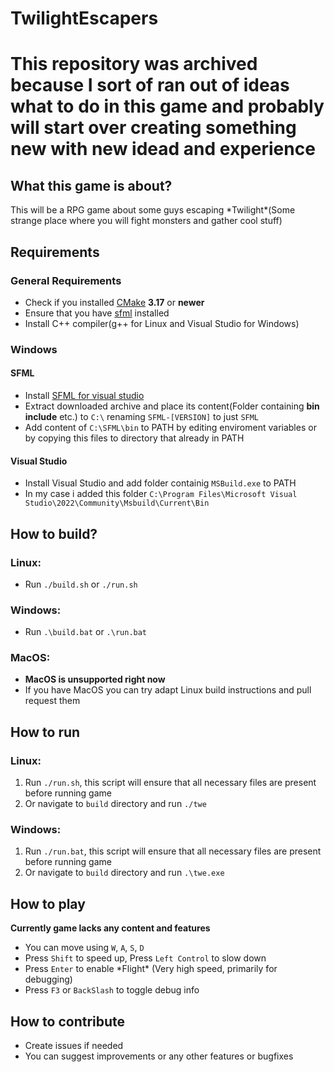 # TwilightEscapers

# This repository was archived because I sort of ran out of ideas what to do in this game and probably will start over creating something new with new idead and experience

## What this game is about?

This will be a RPG game about some guys escaping  \*Twilight\*(Some strange place where you will fight monsters and gather cool stuff)

## Requirements

### General Requirements
- Check if you installed [CMake](https://cmake.org/) __3.17__ or __newer__
- Ensure that you have [sfml](https://www.sfml-dev.org/) installed
- Install C++ compiler(g++ for Linux and Visual Studio for Windows)

### Windows

#### SFML
- Install [SFML for visual studio](https://www.sfml-dev.org/download/sfml/2.5.1/)
- Extract downloaded archive and place its content(Folder containing **bin** **include** etc.) to ```C:\``` renaming ```SFML-[VERSION]``` to just ```SFML```
- Add content of ```C:\SFML\bin``` to PATH by editing enviroment variables or by copying this files to directory that already in PATH

#### Visual Studio
- Install Visual Studio and add folder containig ```MSBuild.exe``` to PATH
- In my case i added this folder ```C:\Program Files\Microsoft Visual Studio\2022\Community\Msbuild\Current\Bin```

## How to build?

### Linux:
- Run ```./build.sh``` or ```./run.sh```
### Windows:
- Run ```.\build.bat``` or ```.\run.bat``` 

### MacOS:
- __MacOS is unsupported right now__
- If you have MacOS you can try adapt Linux build instructions and pull request them

## How to run

### Linux:
1) Run ```./run.sh```, this script will ensure that all necessary files are present before running game
2) Or navigate to ```build``` directory and run ```./twe```

### Windows:
1) Run ```./run.bat```, this script will ensure that all necessary files are present before running game
2) Or navigate to ```build``` directory and run ```.\twe.exe```

## How to play
__Currently game lacks any content and features__
- You can move using ```W```, ```A```, ```S```, ```D```
- Press ```Shift``` to speed up, Press ```Left Control``` to slow down
- Press ```Enter``` to enable \*Flight\* (Very high speed, primarily for debugging)
- Press ```F3``` or ```BackSlash``` to toggle debug info

## How to contribute
- Create issues if needed
- You can suggest improvements or any other features or bugfixes
